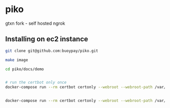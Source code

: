 # piko

gtxn fork - self hosted ngrok

## Installing on ec2 instance

```bash
git clone git@github.com:buoypay/piko.git

make image

cd piko/docs/demo


# run the certbot only once
docker-compose run --rm certbot certonly --webroot --webroot-path /var/www/certbot/ --dry-run -d piko.bouypay.com


docker-compose run --rm certbot certonly --webroot --webroot-path /var/www/certbot/ -d piko.bouypay.com



```
